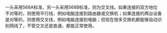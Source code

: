 一头采用568A标准，另一头采用568B标准，则为交叉线。如果连接的双方地位不对等的，则使用平行线，例如电脑连接到路由器或交换机；如果连接的两台设备是对等的，则使用交叉线，例如电脑连接到电脑；但现在很多交换机都能够自动识别网线了，不管交叉还是直通，都能正常使用。
